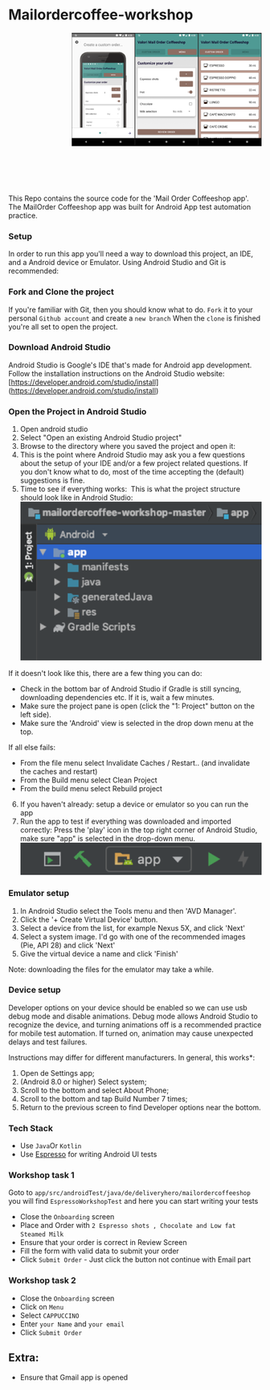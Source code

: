 # Mailordercoffee-workshop

<img src="./readme-images/3.png" width="25%" align="right" >
<img src="./readme-images/2.png" width="25%" align="right" >
<img src="./readme-images/1.png" width="25%" align="right" >

<br />
<br />
<br />
<br />
<br />
<br />
<br />
<br />
<br />
<br />
<br />
<br />
<br />
<br />
<br />
<br />
<br />
<br />


This Repo contains the source code for the 'Mail Order Coffeeshop app'.
The MailOrder Coffeeshop app was built for Android App test automation practice.


### Setup

In order to run this app you'll need a way to download this project, an IDE, and a Android device or Emulator.
Using Android Studio and Git is recommended:

### Fork and Clone the project

If you're familiar with Git, then you should know what to do.
`Fork` it to your personal `Github account` and create a `new branch` 
When the `clone` is finished you're all set to open the project.


### Download Android Studio

Android Studio is Google's IDE that's made for Android app development. 
 Follow the installation instructions on the Android Studio website: 
[https://developer.android.com/studio/install] (https://developer.android.com/studio/install)


### Open the Project in Android Studio

1.	Open android studio
2.	Select "Open an existing Android Studio project"
3.	Browse to the directory where you saved the project and open it:
4.	This is the point where Android Studio may ask you a few questions about the setup of your IDE and/or a few project related questions. If you don't know what to do, most of the time accepting the (default) suggestions is fine.
5.  Time to see if everything works:  This is what the project structure should look like in Android Studio: 
![android-studio-android-project-view.png](./readme-images/android-studio-android-project-view.png)

If it doesn't look like this, there are a few thing you can do:

- Check in the bottom bar of Android Studio if Gradle is still syncing, downloading dependencies etc. If it is, wait a few minutes.
- Make sure the project pane is open (click the "1: Project" button on the left side).
- Make sure the 'Android' view is selected in the drop down menu at the top.

If all else fails: 
- From the file menu select Invalidate Caches / Restart.. (and invalidate the caches and restart)
- From the Build menu select Clean Project
- From the build menu select Rebuild project

6.  If you haven't already: setup a device or emulator so you can run the app
7.  Run the app to test if everything was downloaded and imported correctly: Press the 'play' icon in the top right corner of Android Studio, make sure "app" is selected in the drop-down menu.
![build-app.png](./readme-images/build-app.png) 


### Emulator setup

1.	In Android Studio select the Tools menu and then 'AVD Manager'.  
2.	Click the '+ Create Virtual Device' button.
3.	Select a device from the list, for example Nexus 5X, and click 'Next'
4.	Select a system image. I'd go with one of the recommended images (Pie, API 28) and click 'Next'
5.	Give the virtual device a name and click 'Finish'

Note: downloading the files for the emulator may take a while. 

### Device setup

Developer options on your device should be enabled so we can use usb debug mode and disable animations. Debug mode allows Android Studio to recognize the device, and turning animations off is a recommended practice for mobile test automation. If turned on, animation may cause unexpected delays and test failures.

Instructions may differ for different manufacturers. 
In general, this works*: 
1. Open de Settings app;
2. (Android 8.0 or higher) Select system;
3. Scroll to the bottom and select About Phone;
4. Scroll to the bottom and tap Build Number 7 times;
5. Return to the previous screen to find Developer options near the bottom.

### Tech Stack

- Use `Java`Or `Kotlin`
- Use [Espresso](https://developer.android.com/training/testing/espresso) for writing Android UI tests


### Workshop task 1

Goto to `app/src/androidTest/java/de/deliveryhero/mailordercoffeeshop` you will find `EspressoWorkshopTest` and here you can start writing your tests

- Close the `Onboarding` screen
- Place and Order with `2 Espresso shots , Chocolate and Low fat Steamed Milk `
- Ensure that your order is correct in Review Screen 
- Fill the form with valid data to submit your order 
- Click `Submit Order` - Just click the button not continue with Email part


### Workshop task 2
- Close the `Onboarding` screen
- Click on `Menu`
- Select `CAPPUCCINO`
- Enter `your Name` and `your email`
- Click `Submit Order`

## Extra: 
- Ensure that Gmail app is opened
